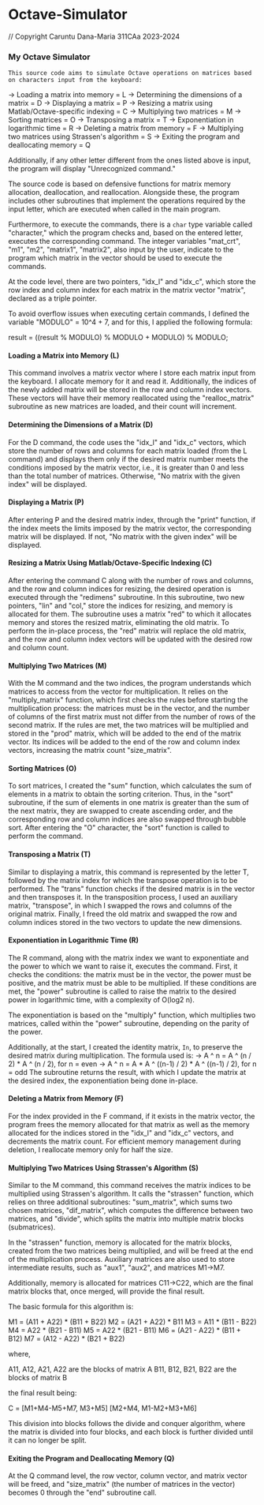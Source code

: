 # Octave-Simulator

// Copyright Caruntu Dana-Maria 311CAa 2023-2024
### My Octave Simulator

    This source code aims to simulate Octave operations on matrices based on characters input from the keyboard:
-> Loading a matrix into memory = L
-> Determining the dimensions of a matrix = D
-> Displaying a matrix = P
-> Resizing a matrix using Matlab/Octave-specific indexing = C
-> Multiplying two matrices = M
-> Sorting matrices = O
-> Transposing a matrix = T
-> Exponentiation in logarithmic time = R
-> Deleting a matrix from memory = F
-> Multiplying two matrices using Strassen's algorithm = S
-> Exiting the program and deallocating memory = Q

   Additionally, if any other letter different from the ones listed above is input, the program will display "Unrecognized command."

  The source code is based on defensive functions for matrix memory allocation, deallocation, and reallocation. Alongside these, the program includes other subroutines that implement the operations required by the input letter, which are executed when called in the main program.
   
   Furthermore, to execute the commands, there is a `char` type variable called "character," which the program checks and, based on the entered letter, executes the corresponding command. The integer variables "mat_crt", "m1", "m2", "matrix1", "matrix2", also input by the user, indicate to the program which matrix in the vector should be used to execute the commands.

   At the code level, there are two pointers, "idx_l" and "idx_c", which store the row index and column index for each matrix in the matrix vector "matrix", declared as a triple pointer.

  To avoid overflow issues when executing certain commands, I defined the variable "MODULO" = 10^4 + 7, and for this, I applied the following formula:

   result = ((result % MODULO) % MODULO + MODULO) % MODULO;

#### Loading a Matrix into Memory (L)

   This command involves a matrix vector where I store each matrix input from the keyboard. I allocate memory for it and read it. Additionally, the indices of the newly added matrix will be stored in the row and column index vectors. These vectors will have their memory reallocated using the "realloc_matrix" subroutine as new matrices are loaded, and their count will increment.

#### Determining the Dimensions of a Matrix (D)

   For the D command, the code uses the "idx_l" and "idx_c" vectors, which store the number of rows and columns for each matrix loaded (from the L command) and displays them only if the desired matrix number meets the conditions imposed by the matrix vector, i.e., it is greater than 0 and less than the total number of matrices. Otherwise, "No matrix with the given index" will be displayed.

#### Displaying a Matrix (P)

   After entering P and the desired matrix index, through the "print" function, if the index meets the limits imposed by the matrix vector, the corresponding matrix will be displayed. If not, "No matrix with the given index" will be displayed.

#### Resizing a Matrix Using Matlab/Octave-Specific Indexing (C)

   After entering the command C along with the number of rows and columns, and the row and column indices for resizing, the desired operation is executed through the "redimens" subroutine. In this subroutine, two new pointers, "lin" and "col," store the indices for resizing, and memory is allocated for them. The subroutine uses a matrix "red" to which it allocates memory and stores the resized matrix, eliminating the old matrix. To perform the in-place process, the "red" matrix will replace the old matrix, and the row and column index vectors will be updated with the desired row and column count.

#### Multiplying Two Matrices (M)

   With the M command and the two indices, the program understands which matrices to access from the vector for multiplication. It relies on the "multiply_matrix" function, which first checks the rules before starting the multiplication process: the matrices must be in the vector, and the number of columns of the first matrix must not differ from the number of rows of the second matrix. If the rules are met, the two matrices will be multiplied and stored in the "prod" matrix, which will be added to the end of the matrix vector. Its indices will be added to the end of the row and column index vectors, increasing the matrix count "size_matrix".

#### Sorting Matrices (O)

   To sort matrices, I created the "sum" function, which calculates the sum of elements in a matrix to obtain the sorting criterion. Thus, in the "sort" subroutine, if the sum of elements in one matrix is greater than the sum of the next matrix, they are swapped to create ascending order, and the corresponding row and column indices are also swapped through bubble sort. After entering the "O" character, the "sort" function is called to perform the command.

#### Transposing a Matrix (T)

   Similar to displaying a matrix, this command is represented by the letter T, followed by the matrix index for which the transpose operation is to be performed. The "trans" function checks if the desired matrix is in the vector and then transposes it.
   In the transposition process, I used an auxiliary matrix, "transpose", in which I swapped the rows and columns of the original matrix. Finally, I freed the old matrix and swapped the row and column indices stored in the two vectors to update the new dimensions.

#### Exponentiation in Logarithmic Time (R)

   The R command, along with the matrix index we want to exponentiate and the power to which we want to raise it, executes the command. First, it checks the conditions: the matrix must be in the vector, the power must be positive, and the matrix must be able to be multiplied. If these conditions are met, the "power" subroutine is called to raise the matrix to the desired power in logarithmic time, with a complexity of O(log2 n).

   The exponentiation is based on the "multiply" function, which multiplies two matrices, called within the "power" subroutine, depending on the parity of the power.

   Additionally, at the start, I created the identity matrix, `In`, to preserve the desired matrix during multiplication.
   The formula used is:
-> A ^ n = A ^ (n / 2) * A ^ (n / 2), for n = even
-> A ^ n = A * A ^ ((n-1) / 2) * A ^ ((n-1) / 2), for n = odd
   The subroutine returns the result, with which I update the matrix at the desired index, the exponentiation being done in-place.

#### Deleting a Matrix from Memory (F)

   For the index provided in the F command, if it exists in the matrix vector, the program frees the memory allocated for that matrix as well as the memory allocated for the indices stored in the "idx_l" and "idx_c" vectors, and decrements the matrix count. For efficient memory management during deletion, I reallocate memory only for half the size.

#### Multiplying Two Matrices Using Strassen's Algorithm (S)

   Similar to the M command, this command receives the matrix indices to be multiplied using Strassen's algorithm. It calls the "strassen" function, which relies on three additional subroutines: "sum_matrix", which sums two chosen matrices, "dif_matrix", which computes the difference between two matrices, and "divide", which splits the matrix into multiple matrix blocks (submatrices).
   
   In the "strassen" function, memory is allocated for the matrix blocks, created from the two matrices being multiplied, and will be freed at the end of the multiplication process. Auxiliary matrices are also used to store intermediate results, such as "aux1", "aux2", and matrices M1->M7.
   
   Additionally, memory is allocated for matrices C11->C22, which are the final matrix blocks that, once merged, will provide the final result.

   The basic formula for this algorithm is:

 M1 = (A11 + A22) * (B11 + B22)
 M2 = (A21 + A22) * B11
 M3 = A11 * (B11 - B22)
 M4 = A22 * (B21 - B11)
 M5 = A22 * (B21 - B11)
 M6 = (A21 - A22) * (B11 + B12)
 M7 = (A12 - A22) * (B21 + B22)

 where,

 A11, A12, A21, A22 are the blocks of matrix A
 B11, B12, B21, B22 are the blocks of matrix B

 the final result being:

 C = [M1+M4-M5+M7, M3+M5]
     [M2+M4, M1-M2+M3+M6]

   This division into blocks follows the divide and conquer algorithm, where the matrix is divided into four blocks, and each block is further divided until it can no longer be split.

#### Exiting the Program and Deallocating Memory (Q)

   At the Q command level, the row vector, column vector, and matrix vector will be freed, and "size_matrix" (the number of matrices in the vector) becomes 0 through the "end" subroutine call.
